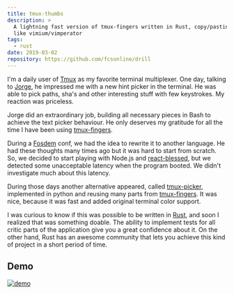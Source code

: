 ```yaml
---
title: tmux-thumbs
description: >
  A lightning fast version of tmux-fingers written in Rust, copy/pasting tmux
  like vimium/vimperator
tags:
  - rust
date: 2019-03-02
repository: https://github.com/fcsonline/drill
---
```


I'm a daily user of [Tmux](https://github.com/tmux/tmux) as my favorite
terminal multiplexer. One day, talking to
[Jorge](https://github.com/Morantron), he impressed me with a new hint
picker in the terminal. He was able to pick paths, sha's and other
interesting stuff with few keystrokes. My reaction was priceless.

Jorge did an extraordinary job, building all necessary pieces in Bash to
achieve the text picker behaviour. He only deserves my gratitude for all the
time I have been using
[tmux-fingers](https://github.com/Morantron/tmux-fingers).

During a [Fosdem](https://fosdem.org/) conf, we had the idea to rewrite it to
another language. He had these thoughts many times ago but it was hard to start
from scratch. So, we decided to start playing with Node.js and
[react-blessed](https://github.com/Yomguithereal/react-blessed), but we
detected some unacceptable latency when the program booted. We didn't
investigate much about this latency.

During those days another alternative appeared, called
[tmux-picker](https://github.com/RTBHOUSE/tmux-picker), implemented in python
and reusing many parts from
[tmux-fingers](https://github.com/Morantron/tmux-fingers). It was nice, because
it was fast and added original terminal color support.

I was curious to know if this was possible to be written in
[Rust](https://www.rust-lang.org/), and soon I realized that was something
doable. The ability to implement tests for all critic parts of the application
give you a great confidence about it. On the other hand, Rust has an awesome
community that lets you achieve this kind of project in a short period of time.

## Demo
[![demo](https://asciinema.org/a/232775.png?ts=1)](https://asciinema.org/a/232775?autoplay=1)
